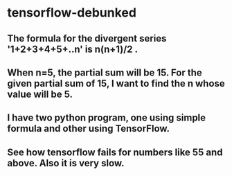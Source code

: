 # tensorflow-debunked
## The formula for the divergent series '1+2+3+4+5+..n' is n(n+1)/2 . 
## When n=5, the partial sum will be 15. For the given partial sum of 15, I want to find the n whose value will be 5.
## I have two python program, one using simple formula and other using TensorFlow.
## See how tensorflow fails for numbers like 55 and above. Also it is very slow.
